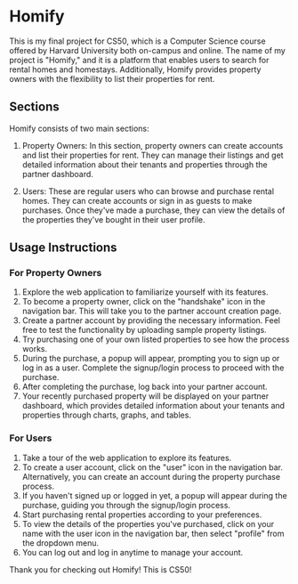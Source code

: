 # Homify

This is my final project for CS50, which is a Computer Science course offered by Harvard University both on-campus and online. The name of my project is "Homify," and it is a platform that enables users to search for rental homes and homestays. Additionally, Homify provides property owners with the flexibility to list their properties for rent.

## Sections

Homify consists of two main sections:

1. Property Owners: In this section, property owners can create accounts and list their properties for rent. They can manage their listings and get detailed information about their tenants and properties through the partner dashboard.

2. Users: These are regular users who can browse and purchase rental homes. They can create accounts or sign in as guests to make purchases. Once they've made a purchase, they can view the details of the properties they've bought in their user profile.

## Usage Instructions

### For Property Owners

1. Explore the web application to familiarize yourself with its features.
2. To become a property owner, click on the "handshake" icon in the navigation bar. This will take you to the partner account creation page.
3. Create a partner account by providing the necessary information. Feel free to test the functionality by uploading sample property listings.
4. Try purchasing one of your own listed properties to see how the process works.
5. During the purchase, a popup will appear, prompting you to sign up or log in as a user. Complete the signup/login process to proceed with the purchase.
6. After completing the purchase, log back into your partner account.
7. Your recently purchased property will be displayed on your partner dashboard, which provides detailed information about your tenants and properties through charts, graphs, and tables.

### For Users

1. Take a tour of the web application to explore its features.
2. To create a user account, click on the "user" icon in the navigation bar. Alternatively, you can create an account during the property purchase process.
3. If you haven't signed up or logged in yet, a popup will appear during the purchase, guiding you through the signup/login process.
4. Start purchasing rental properties according to your preferences.
5. To view the details of the properties you've purchased, click on your name with the user icon in the navigation bar, then select "profile" from the dropdown menu.
6. You can log out and log in anytime to manage your account.

Thank you for checking out Homify! 
This is CS50!
